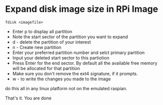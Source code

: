 # Expand disk image size in RPi Image


```
fdisk <imagefile>
```
- Enter p to display all partition
- Note the start sector of the partition you want to expand
- d - delete the partition of your interest
- n - Create new partition
- Enter your preferred partition number and selct primary partition
- Input your deleted start sector to this partiotion
- Press Enter for the end sector. By default all the available free memory will be allocated for that partition
- Make sure you don't remove the ext4 signature, if it prompts.
- w - to write the changes you made to the image

do this all in any linux platform not on the emulated raspian.

That's it. You are done